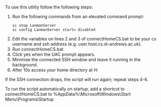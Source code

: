 To use this utility follow the following steps:
1. Run the following commands from an elevated command prompt:
   ```
   sc stop LanmanServer
   sc config LanmanServer start= disabled
   ```
2. Edit the variables on lines 2 and 3 of connectHomeCS.bat to be your cs username and ssh address (e.g. user.host.cs.st-andrews.ac.uk).
3. Run connectHomeCS.bat.
4. Click yes when the UAC prompt appears.
5. Minimise the connected SSH window and leave it running in the background.
6. After 10s access your home directory at H:

If the SSH connection drops, the script will run again; repeat steps 4-6.

To run the script automatically on startup, add a shortcut to connectHomeCS.bat to %AppData%\Microsoft\Windows\Start Menu\Programs\Startup